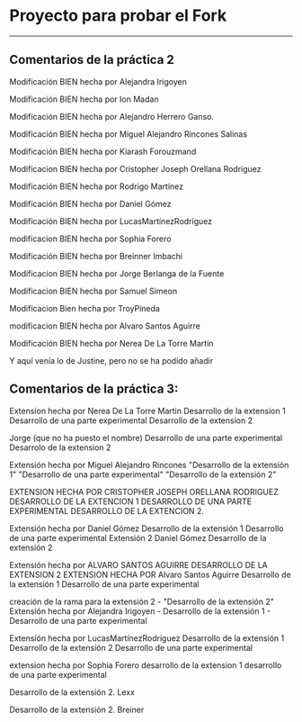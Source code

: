 # Proyecto para probar el Fork

----
## Comentarios de la práctica 2
<!-- A partir de aquí (esta línea no se muestra) -->

Modificación BIEN hecha por Alejandra Irigoyen

Modificación BIEN hecha por Ion Madan

Modificación BIEN hecha por Alejandro Herrero Ganso.

Modificación BIEN hecha por Miguel Alejandro Rincones Salinas

Modificación BIEN hecha por Kiarash Forouzmand

Modificacion BIEN hecha  por Cristopher Joseph Orellana Rodriguez

Modificación BIEN hecha por Rodrigo Martínez

Modificación BIEN hecha por Daniel Gómez

Modificación BIEN hecha por LucasMartínezRodríguez

modificacion BIEN hecha por Sophia Forero

Modificación BIEN hecha por Breinner Imbachi

Modificacion BIEN hecha por Jorge Berlanga de la Fuente

Modificacion BIEN hecha por Samuel Simeon

Modificacion Bien hecha por TroyPineda

modificacion BIEN hecha por Alvaro Santos Aguirre

Modificación BIEN hecha por Nerea De La Torre Martin

Y aquí venía lo de Justine, pero no se ha podido añadir


## Comentarios de la práctica 3:
<!-- A partir de aquí (esta línea no se muestra) -->

Extension hecha por Nerea De La Torre Martin
Desarrollo de la extension 1
Desarrollo de una parte experimental
Desarrollo de la extension 2

Jorge (que no ha puesto el nombre)
Desarrollo de una parte experimental
Desarrolo de la extension 2

Extensión hecha por Miguel Alejandro Rincones
"Desarrollo de la extensión 1"
"Desarrollo de una parte experimental"
"Desarrollo de la extensión 2"

EXTENSION HECHA POR CRISTOPHER JOSEPH ORELLANA RODRIGUEZ
DESARROLLO DE LA EXTENCION 1
DESARROLLO DE UNA PARTE EXPERIMENTAL
DESARROLLO DE LA EXTENCION 2. 

Extensión hecha por Daniel Gómez
Desarrollo de la extensión 1
Desarrollo de una parte experimental
Extensión 2 Daniel Gómez
Desarrollo de la extensión 2

Extensión hecha por ALVARO SANTOS AGUIRRE
DESARROLLO DE LA EXTENSION 2
EXTENSION HECHA POR Alvaro Santos Aguirre
Desarrollo de la extensión 1
Desarrollo de una parte experimental

creación de la rama para la extensión 2 - "Desarrollo de la extensión 2"
Extensión hecha por Alejandra Irigoyen - Desarrollo de la extensión 1 - Desarrollo de una parte experimental

Extensión hecha por LucasMartínezRodríguez
Desarrollo de la extensión 1
Desarrollo de la extensión 2
Desarrollo de una parte experimental

extension hecha por Sophia Forero
desarrollo de la extension 1
desarrollo de una parte experimental

Desarrollo de la extensión 2. Lexx

Desarrollo de la extensión 2. Breiner